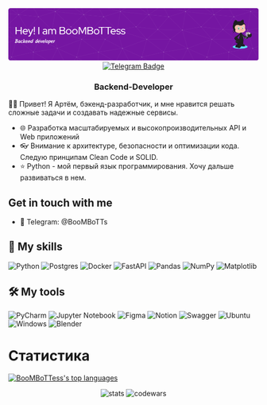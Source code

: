 <img src="github-header-image.png" alt="Banner"/>

<div id="badges" align="center">
  <a href="https://t.me/BooMBoTTs">
    <img src="https://img.shields.io/badge/Telegram-2CA5E0?style=for-the-badge&logo=telegram&logoColor=white" alt="Telegram Badge"/>
  </a>
</div>
<h3 align="center">Backend-Developer</h3>

👨‍💻 Привет! Я Артём, бэкенд-разработчик, и мне нравится решать сложные задачи и создавать надежные сервисы.

- 🌐 Разработка масштабируемых и высокопроизводительных API и Web приложений
- :eyeglasses: Внимание к архитектуре, безопасности и оптимизации кода. Следую принципам Clean Code и SOLID.
- ⭐ Python - мой первый язык программирования. Хочу дальше развиваться в нем.



## Get in touch with me

- 📱 Telegram: @BooMBoTTs

## :muscle: My skills

![Python](https://img.shields.io/badge/python-3670A0?style=for-the-badge&logo=python&logoColor=ffdd54)
![Postgres](https://img.shields.io/badge/postgres-%23316192.svg?style=for-the-badge&logo=postgresql&logoColor=white)
![Docker](https://img.shields.io/badge/docker-%230db7ed.svg?style=for-the-badge&logo=docker&logoColor=white)
![FastAPI](https://img.shields.io/badge/FastAPI-005571?style=for-the-badge&logo=fastapi)
![Pandas](https://img.shields.io/badge/pandas-%23150458.svg?style=for-the-badge&logo=pandas&logoColor=white)
![NumPy](https://img.shields.io/badge/numpy-%23013243.svg?style=for-the-badge&logo=numpy&logoColor=white)
![Matplotlib](https://img.shields.io/badge/Matplotlib-%23ffffff.svg?style=for-the-badge&logo=Matplotlib&logoColor=black)



## 🛠️ My tools

![PyCharm](https://img.shields.io/badge/pycharm-143?style=for-the-badge&logo=pycharm&logoColor=black&color=black&labelColor=green)
![Jupyter Notebook](https://img.shields.io/badge/jupyter-%23FA0F00.svg?style=for-the-badge&logo=jupyter&logoColor=white)
![Figma](https://img.shields.io/badge/figma-%23F24E1E.svg?style=for-the-badge&logo=figma&logoColor=white)
![Notion](https://img.shields.io/badge/Notion-%23000000.svg?style=for-the-badge&logo=notion&logoColor=white)
![Swagger](https://img.shields.io/badge/-Swagger-%23Clojure?style=for-the-badge&logo=swagger&logoColor=white)
![Ubuntu](https://img.shields.io/badge/Ubuntu-E95420?style=for-the-badge&logo=ubuntu&logoColor=white)
![Windows](https://img.shields.io/badge/Windows-0078D6?style=for-the-badge&logo=windows&logoColor=white)
![Blender](https://img.shields.io/badge/blender-%23F5792A.svg?style=for-the-badge&logo=blender&logoColor=white)

# Статистика

[![BooMBoTTess's top languages](https://github-readme-stats.vercel.app/api/top-langs/?username=BooMBoTTess&theme=blue-green)](https://github.com/BooMBoTTess/github-readme-stats)
<div id="stats" align="center">
 <img src="https://komarev.com/ghpvc/?username=BooMBoTTess" alt="stats" />
 <img src="https://www.codewars.com/users/BoomBoTT/badges/micro" alt="codewars" />
</div>




